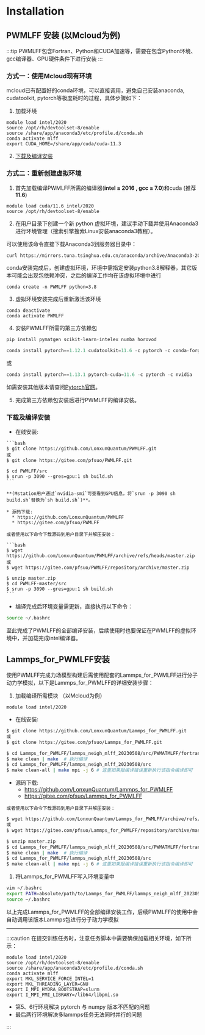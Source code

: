 ﻿# Installation

## PWMLFF 安装 (以Mcloud为例)
:::tip
PWMLFF包含Fortran、Python和CUDA加速等，需要在包含Python环境、gcc编译器、GPU硬件条件下进行安装
:::

### 方式一：使用Mcloud现有环境
mcloud已有配置好的conda环境，可以直接调用，避免自己安装anaconda, cudatoolkit, pytorch等极度耗时的过程，具体步骤如下：

1. 加载环境
```
module load intel/2020
source /opt/rh/devtoolset-8/enable
source /share/app/anaconda3/etc/profile.d/conda.sh
conda activate mlff
export CUDA_HOME=/share/app/cuda/cuda-11.3
```

2. [下载及编译安装](#%E4%B8%8B%E8%BD%BD%E5%8F%8A%E7%BC%96%E8%AF%91%E5%AE%89%E8%A3%85)

### 方式二：重新创建虚拟环境
1. 首先加载编译PWMLFF所需的编译器(**intel ≥ 2016 , gcc ≥ 7.0**)和cuda (推荐**11.6**) 
```
module load cuda/11.6 intel/2020
source /opt/rh/devtoolset-8/enable
```

2. 在用户目录下创建一个新 python 虚拟环境，建议手动下载并使用Anaconda3进行环境管理（搜索引擎搜索Linux安装anaconda3教程）。

可以使用该命令直接下载Anaconda3到服务器目录中：

```bash
curl https://mirrors.tuna.tsinghua.edu.cn/anaconda/archive/Anaconda3-2023.07-1-Linux-x86_64.sh -o Anaconda3-2023.07-1-Linux-x86_64.sh
```

conda安装完成后，创建虚拟环境，环境中需指定安装python3.8解释器，其它版本可能会出现包依赖冲突，之后的编译工作均在该虚拟环境中进行
```
conda create -n PWMLFF python=3.8
```

3. 虚拟环境安装完成后重新激活该环境
```
conda deactivate
conda activate PWMLFF
```

4. 安装PWMLFF所需的第三方依赖包
```python
pip install pymatgen scikit-learn-intelex numba horovod
```
```python
conda install pytorch==1.12.1 cudatoolkit=11.6 -c pytorch -c conda-forge 
```
  或
```python
conda install pytorch==1.13.1 pytorch-cuda=11.6 -c pytorch -c nvidia
```

如需安装其他版本请查阅[Pytorch官网](https://pytorch.org/get-started/previous-versions/)。

5. 完成第三方依赖包安装后进行PWMLFF的编译安装。
   
### 下载及编译安装



<!-- :::tip
* (Mstation用户通过`nvidia-smi`可查看到GPU信息，可以跳过该步骤)。正式编译前使用srun -p GPU节点名(3090或3080ti) --pty /bin/bash 进入含有GPU的节点环境，如没有权限，需向工作人员申请。

    ```bash
    $ srun -p 3090 --pty /bin/bash
    ```

* 进入GPU节点后需要重新加载所需要的环境(`PWMLFF`)以及编译器：
    ```bash
    module load cuda/11.6 intel/2020
    source /opt/rh/devtoolset-8/enable
    ```

* 再次检查torch是否可以读取到GPU信息

    ```python
    python
    >> import torch
    >> torch.cuda.is_available()
    #如果返还True，则表明已有GPU硬件环境
    ```


::: -->
    
   * 在线安装:

    ```bash
    $ git clone https://github.com/LonxunQuantum/PWMLFF.git
    或
    $ git clone https://gitee.com/pfsuo/PWMLFF.git

    $ cd PWMLFF/src
    $ srun -p 3090 --gres=gpu:1 sh build.sh
    ```
    
    **(Mstation用户通过`nvidia-smi`可查看到GPU信息，将`srun -p 3090 sh build.sh`替换为`sh build.sh`)**。

    * 源码下载:
      * https://github.com/LonxunQuantum/PWMLFF
      * https://gitee.com/pfsuo/PWMLFF

    或者使用以下命令下载源码到用户目录下并解压安装：
    
    ```bash
    $ wget https://github.com/LonxunQuantum/PWMLFF/archive/refs/heads/master.zip
    或
    $ wget https://gitee.com/pfsuo/PWMLFF/repository/archive/master.zip

    $ unzip master.zip
    $ cd PWMLFF-master/src
    $ srun -p 3090 --gres=gpu:1 sh build.sh
    ```
  
* 编译完成后环境变量需更新，直接执行以下命令：

```bash
source ~/.bashrc
```
至此完成了PWMLFF的全部编译安装，后续使用时也要保证在PWMLFF的虚拟环境中，并加载完成intel编译器。

## Lammps_for_PWMLFF安装

使用PWMLFF完成力场模型构建后需使用配套的Lammps_for_PWMLFF进行分子动力学模拟，以下是Lammps_for_PWMLFF的详细安装步骤：

1. 加载编译所需模块 （以Mcloud为例）
```
module load intel/2020
```

   * 在线安装:

```bash
$ git clone https://github.com/LonxunQuantum/Lammps_for_PWMLFF.git
或
$ git clone https://gitee.com/pfsuo/Lammps_for_PWMLFF.git

$ cd Lammps_for_PWMLFF/lammps_neigh_mlff_20230508/src/PWMATMLFF/fortran_code
$ make clean | make  # 执行编译
$ cd Lammps_for_PWMLFF/lammps_neigh_mlff_20230508/src
$ make clean-all | make mpi -j 6 # 这里如果报编译错误重新执行该指令编译即可
```
    
   * 源码下载:
     * https://github.com/LonxunQuantum/Lammps_for_PWMLFF
     * https://gitee.com/pfsuo/Lammps_for_PWMLFF

    或者使用以下命令下载源码到用户目录下并解压安装：
    
```bash
$ wget https://github.com/LonxunQuantum/Lammps_for_PWMLFF/archive/refs/heads/master.zip
或
$ wget https://gitee.com/pfsuo/Lammps_for_PWMLFF/repository/archive/master.zip

$ unzip master.zip
$ cd Lammps_for_PWMLFF/lammps_neigh_mlff_20230508/src/PWMATMLFF/fortran_code
$ make clean | make  # 执行编译
$ cd Lammps_for_PWMLFF/lammps_neigh_mlff_20230508/src
$ make clean-all | make mpi -j 6 # 这里如果报编译错误重新执行该指令编译即可
```

1. 将Lammps_for_PWMLFF写入环境变量中

```bash
vim ~/.bashrc   
export PATH=absolute/path/to/Lammps_for_PWMLFF/lammps_neigh_mlff_20230508/src:$PATH
source ~/.bashrc
```

以上完成Lammps_for_PWMLFF的全部编译安装工作，后续PWMLFF的使用中会自动调用该版本Lammps包进行分子动力学模拟


----

:::caution
在提交训练任务时，注意任务脚本中需要确保加载相关环境，如下所示：
```
module load intel/2020
source /opt/rh/devtoolset-8/enable
source /share/app/anaconda3/etc/profile.d/conda.sh
conda activate mlff
export MKL_SERVICE_FORCE_INTEL=1
export MKL_THREADING_LAYER=GNU
export I_MPI_HYDRA_BOOTSTRAP=slurm
export I_MPI_PMI_LIBRARY=/lib64/libpmi.so
```
* 第5、6行环境解决 pytorch 与 numpy 版本不匹配的问题
* 最后两行环境解决多lammps任务无法同时并行的问题
  
:::